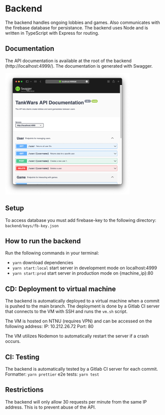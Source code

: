 # Backend

The backend handles ongoing lobbies and games. Also communicates with the firebase database for persistance.
The backend uses Node and is written in TypeScript with Express for routing.

## Documentation

The API documentation is available at the root of the backend (http://localhost:4999/). The documentation is generated with Swagger.

<img src="./assets/apidoc.png" width="400" alt="API-docs">

## Setup

To access database you must add firebase-key to the following directory: `backend/keys/fb-key.json`

## How to run the backend

Run the following commands in your terminal:

- `yarn` download dependencies
- `yarn start:local` start server in development mode on localhost:4999
- `yarn start:prod` start server in production mode on {machine_ip}:80

## CD: Deployment to virtual machine

The backend is automatically deployed to a virtual machine when a commit is pushed to the main branch. The deployment is done by a Gitlab CI server that connects to the VM with SSH and runs the `vm.sh` script.

The VM is hosted on NTNU (requires VPN) and can be accessed on the following address:
IP: 10.212.26.72
Port: 80

The VM utilizes Nodemon to automatically restart the server if a crash occurs.

## CI: Testing

The backend is automatically tested by a Gitlab CI server for each commit.
Formatter: `yarn prettier`
e2e tests: `yarn test`

## Restrictions

The backend will only allow 30 requests per minute from the same IP address. This is to prevent abuse of the API.
